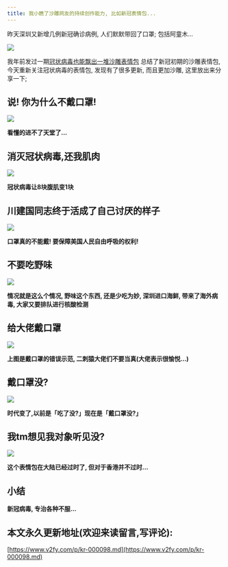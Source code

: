 ```yaml
---
title: 我小瞧了沙雕网友的持续创作能力, 比如新冠表情包...
---
```


昨天深圳又新增几例新冠确诊病例, 人们默默带回了口罩; 包括阿童木...

![](https://www.v2fy.com/asset/0i/jikemiji/jikemiji-md/kr-000098.assets/1240-20200815224956022.jpeg)

我年前发过一期[冠状病毒也能飘出一堆沙雕表情包](https://mp.weixin.qq.com/s/dLaCYRzzuFdRPlr7Cg2M0Q)  总结了新冠初期的沙雕表情包, 今天重新关注冠状病毒的表情包, 发现有了很多更新, 而且更加沙雕, 这里放出来分享一下;

## 说! 你为什么不戴口罩!

![](https://www.v2fy.com/asset/0i/jikemiji/jikemiji-md/kr-000098.assets/1240-20200815224956159.png)

**看懂的进不了天堂了...**

## 消灭冠状病毒,还我肌肉

![](https://www.v2fy.com/asset/0i/jikemiji/jikemiji-md/kr-000098.assets/1240.jpeg)

**冠状病毒让8块腹肌变1块**

## 川建国同志终于活成了自己讨厌的样子

![](https://www.v2fy.com/asset/0i/jikemiji/jikemiji-md/kr-000098.assets/strip.gif)

**口罩真的不能戴! 要保障美国人民自由呼吸的权利!**


##  不要吃野味

![](https://www.v2fy.com/asset/0i/jikemiji/jikemiji-md/kr-000098.assets/1240-20200815224956041.jpeg)

**情况就是这么个情况, 野味这个东西, 还是少吃为妙, 深圳进口海鲜, 带来了海外病毒, 大家又要排队进行核酸检测**

## 给大佬戴口罩

![](https://www.v2fy.com/asset/0i/jikemiji/jikemiji-md/kr-000098.assets/1240.png)

**上图是戴口罩的错误示范, 二刺猿大佬们不要当真(大佬表示很愉悦...)**


## 戴口罩没?


![](https://www.v2fy.com/asset/0i/jikemiji/jikemiji-md/kr-000098.assets/1240-20200815224955952.jpeg)


**时代变了,以前是「吃了没?」现在是「戴口罩没?」**

## 我tm想见我对象听见没?

![](https://www.v2fy.com/asset/0i/jikemiji/jikemiji-md/kr-000098.assets/1240-20200815224955966.jpeg)

**这个表情包在大陆已经过时了, 但对于香港并不过时...**


## 小结

**新冠病毒, 专治各种不服...**
## 本文永久更新地址(欢迎来读留言,写评论):

[https://www.v2fy.com/p/kr-000098.md](https://www.v2fy.com/p/kr-000098.md)
